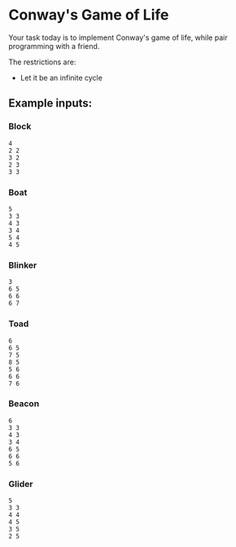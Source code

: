 # Conway's Game of Life

Your task today is to implement Conway's game of life, while pair programming with a friend.

The restrictions are:
 * Let it be an infinite cycle


## Example inputs:


### Block

```
4
2 2
3 2
2 3
3 3
```

### Boat

```
5
3 3
4 3
3 4
5 4
4 5
```

### Blinker

```
3
6 5
6 6
6 7
```

### Toad

```
6
6 5
7 5
8 5
5 6
6 6
7 6
```

### Beacon

```
6
3 3
4 3
3 4
6 5
6 6
5 6
```

### Glider

```
5
3 3
4 4
4 5
3 5
2 5
```
